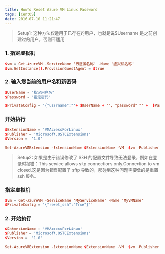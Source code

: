 ```yaml
---
title: HowTo Reset Azure VM Linux Password
tags: [CentOS]
date: 2016-07-10 11:21:47
---
```



> Setup1: 这种方法仅适用于已存在的用户，也就是说$Username 是之前创建过的用户，否则不适用

### 1. 指定虚拟机

```conf
$vm = Get-AzureVM -ServiceName '云服务名称' -Name '虚拟机名称'
$vm.GetInstance().ProvisionGuestAgent = $true
```

### 2. 输入您当前的用户名和新密码

```conf
$UserName = "指定用户名"
$Password = "指定密码"

$PrivateConfig = '{"username":"'+ $UserName + '", "password":"' +  $Password + '"}'
```

### 开始执行

```conf
$ExtensionName = 'VMAccessForLinux'
$Publisher = 'Microsoft.OSTCExtensions'
$Version =  '1.0'

Set-AzureVMExtension -ExtensionName $ExtensionName -VM  $vm -Publisher $Publisher -Version $Version -PrivateConfiguration $PrivateConfig | Update-AzureVM

```

> Setup2: 如果是由于错误修改了 SSH 的配置文件导致无法登录，例如在登录时报错：This service allows sftp connections only.Connection to vm closed.这是因为错误配置了 sftp 导致的，那碰到这种问题需要做的是重置 ssh 服务。

### 指定虚拟机

```conf
$vm = Get-AzureVM -ServiceName 'MyServiceName' -Name 'MyVMName'
$PrivateConfig = '{"reset_ssh":"True"}''
```

### 2. 开始执行

```conf
$ExtensionName = 'VMAccessForLinux'
$Publisher = 'Microsoft.OSTCExtensions'
$Version =  '1.0'

Set-AzureVMExtension -ExtensionName $ExtensionName -VM  $vm -Publisher $Publisher -Version $Version -PrivateConfiguration $PrivateConfig | Update-AzureVM
```
